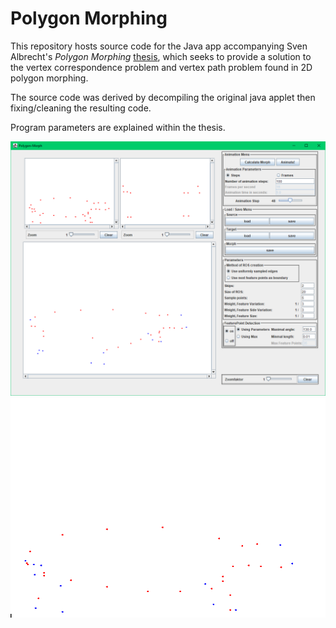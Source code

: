 # Polygon Morphing

This repository hosts source code for the Java app accompanying Sven Albrecht's *Polygon Morphing* [thesis](http://www2.inf.uos.de/prakt/pers/dipl/svalbrec/thesis.pdf), which seeks to provide a solution to the vertex correspondence problem and vertex path problem found in 2D polygon morphing.

The source code was derived by decompiling the original java applet then fixing/cleaning the resulting code.

Program parameters are explained within the thesis.

<div style="text-align:center"><img src="resources/screenshot.png" /></div>

<div style="text-align:center"><img src="resources/morph.gif" /></div>